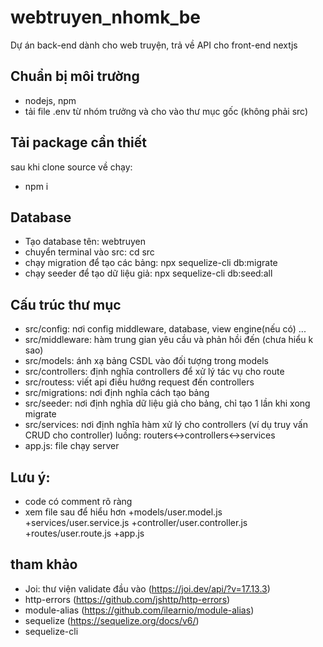 # webtruyen_nhomk_be

Dự án back-end dành cho web truyện, trả về API cho front-end nextjs

## Chuẩn bị môi trường

- nodejs, npm
- tải file .env từ nhóm trưởng và cho vào thư mục gốc (không phải src)

## Tải package cần thiết

sau khi clone source về chạy:

- npm i

## Database

- Tạo database tên: webtruyen
- chuyển terminal vào src: cd src
- chạy migration để tạo các bảng: npx sequelize-cli db:migrate
- chạy seeder để tạo dữ liệu giả: npx sequelize-cli db:seed:all

## Cấu trúc thư mục

- src/config: nơi config middleware, database, view engine(nếu có) ...
- src/middleware: hàm trung gian yêu cầu và phản hồi đến (chưa hiểu k sao)
- src/models: ánh xạ bảng CSDL vào đối tượng trong models
- src/controllers: định nghĩa controllers để xử lý tác vụ cho route
- src/routess: viết api điều hướng request đến controllers
- src/migrations: nơi định nghĩa cách tạo bảng
- src/seeder: nơi định nghĩa dữ liệu giả cho bảng, chỉ tạo 1 lần khi xong migrate
- src/services: nơi định nghĩa hàm xử lý cho controllers (ví dụ truy vấn CRUD cho controller)
  luồng:
  routers<->controllers<->services
- app.js: file chạy server

## Lưu ý:

- code có comment rõ ràng
- xem file sau để hiểu hơn
  +models/user.model.js
  +services/user.service.js
  +controller/user.controller.js
  +routes/user.route.js
  +app.js

## tham khảo

- Joi: thư viện validate đầu vào (https://joi.dev/api/?v=17.13.3)
- http-errors (https://github.com/jshttp/http-errors)
- module-alias (https://github.com/ilearnio/module-alias)
- sequelize (https://sequelize.org/docs/v6/)
- sequelize-cli
